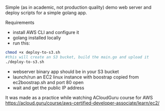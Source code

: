 Simple (as in academic, not production quality) demo web server and deploy scripts for a simple golang app.

Requirements
* install AWS CLI and configure it
* golang installed locally
* run this:
```bash
chmod +x deploy-to-s3.sh
#this will create an S3 bucket, build the main.go and upload it
./deploy-to-s3.sh
```
* webserver binary app should be in your S3 bucket
* launch/run an EC2 linux instance with boostrap copied from ec2boostrap.sh and port 80 open
* wait and get the public IP address

It was made as a practice while watching ACloudGuru course for AWS https://acloud.guru/course/aws-certified-developer-associate/learn/ec2/
